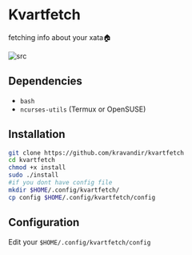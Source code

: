# Kvartfetch
fetching info about your xata🏠

![src](https://media.discordapp.net/attachments/958804013430763520/959185296325500989/fetch.png )

## Dependencies
- `bash`
- `ncurses-utils` (Termux or OpenSUSE)

## Installation
```zsh
git clone https://github.com/kravandir/kvartfetch
cd kvartfetch
chmod +x install
sudo ./install
#if you dont have config file
mkdir $HOME/.config/kvartfetch/
cp config $HOME/.config/kvartfetch/config
```
## Configuration
Edit your ``$HOME/.config/kvartfetch/config ``
